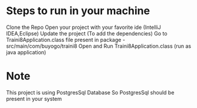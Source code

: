 # Steps to run in your machine
Clone the Repo
Open your project with your favorite ide (IntelliJ IDEA,Eclipse)
Update the project (To add the dependencies)
Go to Traini8Application.class file present in package - src/main/com/buyogo/traini8
Open and Run Traini8Application.class (run as java application)

# Note
This project is using PostgresSql Database 
So PostgresSql should be present in your system
